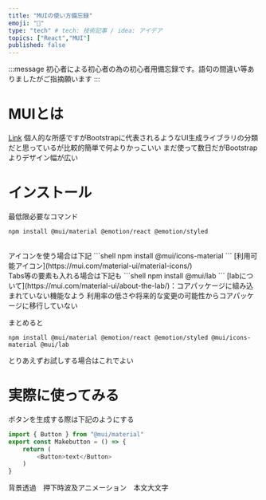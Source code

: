 ```yaml
---
title: "MUIの使い方備忘録"
emoji: "👻"
type: "tech" # tech: 技術記事 / idea: アイデア
topics: ["React","MUI"]
published: false
---
```

:::message
 初心者による初心者の為の初心者用備忘録です。語句の間違い等ありましたがご指摘願います
:::
<br>
# MUIとは
[Link](https://mui.com/)
個人的な所感ですがBootstrapに代表されるようなUI生成ライブラリの分類だと思っているが比較的簡単で何よりかっこいい
まだ使って数日だがBootstrapよりデザイン幅が広い

# インストール
最低限必要なコマンド
```shell
npm install @mui/material @emotion/react @emotion/styled
```
<br>
アイコンを使う場合は下記
```shell
npm install @mui/icons-material
```
[利用可能アイコン](https://mui.com/material-ui/material-icons/)

<br>
Tabs等の要素も入れる場合は下記も
```shell
npm install @mui/lab
```
[labについて](https://mui.com/material-ui/about-the-lab/)：コアパッケージに組み込まれていない機能なよう
利用率の低さや将来的な変更の可能性からコアパッケージに移行していない

まとめると
```shell
npm install @mui/material @emotion/react @emotion/styled @mui/icons-material @mui/lab
```
とりあえずお試しする場合はこれでよい

# 実際に使ってみる
ボタンを生成する際は下記のようにする
```js
import { Button } from "@mui/material"
export const Makebutton = () => {
    return (
        <Button>text</Button>
    )
}
```
背景透過　押下時波及アニメーション　本文大文字
<br>


